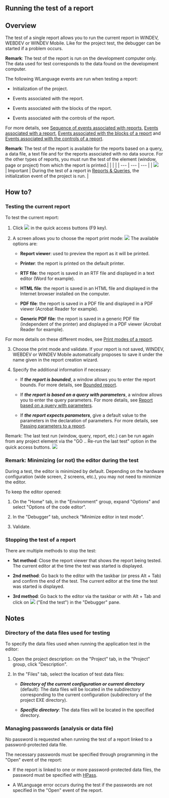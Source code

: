 


## Running the test of a report
			



<a name="NOTE1"></a>
<a name="NOTE1_1"></a>


## Overview
<a name="overview_ELTTEXTE000202"></a>
The test of a single report allows you to run the current report in WINDEV, WEBDEV or WINDEV Mobile. Like for the project test, the debugger can be started if a problem occurs.

**Remark**: The test of the report is run on the development computer only. The data used for test corresponds to the data found on the development computer.

The following WLanguage events are run when testing a report:

- Initialization of the project.

- Events associated with the report.

- Events associated with the blocks of the report.

- Events associated with the controls of the report.




For more details, see [Sequence of events associated with reports](../WDChamp/1011004.md), [Events associated with a report](../WDChamp/1011037.md), [Events associated with the blocks of a report](../WDChamp/1011042.md) and [Events associated with the controls of a report](../WDChamp/1013047.md).

**Remark**: The test of the report is available for the reports based on a query, a data file, a text file and for the reports associated with no data source. For the other types of reports, you must run the test of the element (window, page or project) from which the report is printed.|   |   |   |
| --- | --- | --- |
| ![](https://doc.pcsoft.fr/en-US/images/image.awp?langid=3&name=ER.png)<br> | Important | During the test of a report in [Reports & Queries](../Presentation/3088004.md), the initialization event of the project is run. |





<a name="NOTE2"></a>
<a name="NOTE2_1"></a>


## How to?
<a name="how_ELTTEXTE000244"></a>


### Testing the current report
<a name="testing_the_current_report_ELTPARAGRAPHE000049"></a>

To test the current report: 

1. Click ![](https://doc.pcsoft.fr/en-US/images/image.awp?langid=3&name=ICO_GO_Fenetre_WD_bl.gif)
 in the quick access buttons (F9 key).

2. A screen allows you to choose the report print mode: 
![](https://doc.pcsoft.fr/en-US/images/image.awp?langid=3&name=Go_Etat_Choix.gif)
The available options are:

	- **Report viewer**: used to preview the report as it will be printed.

	- **Printer**: the report is printed on the default printer.

	- **RTF file**: the report is saved in an RTF file and displayed in a text editor (Word for example).

	- **HTML file**: the report is saved in an HTML file and displayed in the Internet browser installed on the computer.

	- **PDF file**: the report is saved in a PDF file and displayed in a PDF viewer (Acrobat Reader for example).

	- **Generic PDF file**: the report is saved in a generic PDF file (independent of the printer) and displayed in a PDF viewer (Acrobat Reader for example).


For more details on these different modes, see [Print modes of a report](../WDChamp/1011031.md).

3. Choose the print mode and validate. If your report is not saved, WINDEV, WEBDEV or WINDEV Mobile automatically proposes to save it under the name given in the report creation wizard.

4. Specify the additional information if necessary:

	- If ***the report is bounded***, a window allows you to enter the report bounds. For more details, see [Bounded report](../WDChamp/1011052.md).

	- If ***the report is based on a query with parameters***, a window allows you to enter the query parameters. For more details, see [Report based on a query with parameters](../WDChamp/1011013.md).

	- If ***the report expects parameters***, give a default value to the parameters in the declaration of parameters. For more details, see [Passing parameters to a report](../WDChamp/1011008.md).





Remark: The last test run (window, query, report, etc.) can be run again from any project element via the "GO .. Re-run the last test" option in the quick access buttons. 
![](https://doc.pcsoft.fr/en-US/images/image.awp?langid=3&name=GO_Relancer_le_dernier_test%20-%20HC%20N%B0001.gif)

<a name="NOTE2_2"></a>


### Remark: Minimizing (or not) the editor during the test
<a name="remark_minimizing_not_the_editor_during_the_test_ELTPARAGRAPHE000275"></a>

During a test, the editor is minimized by default. Depending on the hardware configuration (wide screen, 2 screens, etc.), you may not need to minimize the editor. 

To keep the editor opened: 

1. On the "Home" tab, in the "Environment" group, expand "Options" and select "Options of the code editor". 

2. In the "Debugger" tab, uncheck "Minimize editor in test mode". 

3. Validate. 



<a name="NOTE2_3"></a>


### Stopping the test of a report
<a name="stopping_the_test_report_ELTPARAGRAPHE000101"></a>

There are multiple methods to stop the test:

- **1st method**: Close the report viewer that shows the report being tested. The current editor at the time the test was started is displayed.

- **2nd method**: Go back to the editor with the taskbar (or press Alt + Tab) and confirm the end of the test. The current editor at the time the test was started is displayed.

- **3rd method**: Go back to the editor via the taskbar or with Alt + Tab and click on ![](https://doc.pcsoft.fr/en-US/images/image.awp?langid=3&name=IconeArretTest.gif)
 ("End the test") in the "Debugger" pane.




<a name="NOTE3"></a>
<a name="NOTE3_1"></a>


## Notes
<a name="notes_ELTTEXTE000308"></a>


### Directory of the data files used for testing
<a name="directory_the_data_files_used_for_testing_ELTPARAGRAPHE000116"></a>

To specify the data files used when running the application test in the editor:

1. Open the project description: on the "Project" tab, in the "Project" group, click "Description".

2. In the "Files" tab, select the location of test data files:

	- ***Directory of the current configuration or current directory*** (default): The data files will be located in the subdirectory corresponding to the current configuration (subdirectory of the project EXE directory).

	- ***Specific directory***: The data files will be located in the specified directory.






<a name="NOTE3_2"></a>


### Managing passwords (analysis or data file)
<a name="managing_passwords_analysis_data_file_ELTPARAGRAPHE000145"></a>

No password is requested when running the test of a report linked to a password-protected data file.

The necessary passwords must be specified through programming in the "Open" event of the report:

- If the report is linked to one or more password-protected data files, the password must be specified with [HPass](../WDLang4/3044108.md).

- A WLanguage error occurs during the test if the passwords are not specified in the "Open" event of the report.





